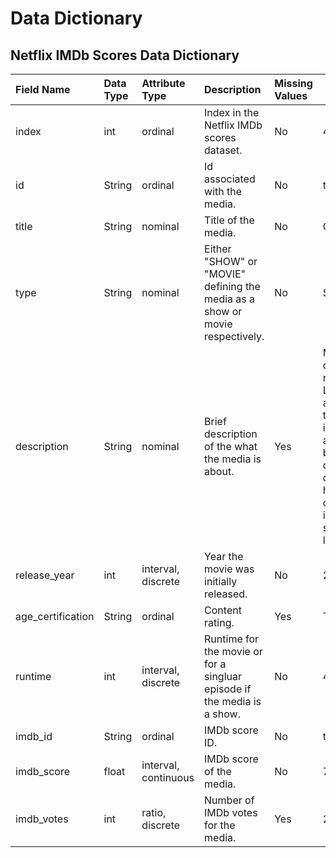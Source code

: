 # Data Dictionary

## Netflix IMDb Scores Data Dictionary

| Field Name | Data Type | Attribute Type | Description | Missing Values | Example |
| :---- | :---- | :---- | :---- | :---- | ----- |
| index | int | ordinal | Index in the Netflix IMDb scores dataset. | No | 4811 |
| id | String | ordinal | Id associated with the media. | No | ts304058 |
| title | String | nominal | Title of the media. | No | Ganglands |
| type | String | nominal | Either "SHOW" or "MOVIE" defining the media as a show or movie respectively. | No | SHOW |
| description | String | nominal | Brief description of the what the media is about. | Yes | Mehdi, a qualified robber, and Liana, an apprentice thief, get involved in a turf war between drug dealers, and have to collaborate in order to save their loved ones. |
| release\_year | int | interval, discrete | Year the movie was initially released. | No | 2021 |
| age\_certification | String | ordinal | Content rating. | Yes | TV-MA |
| runtime | int | interval, discrete | Runtime for the movie or for a singluar episode if the media is a show. | No | 46 |
| imdb\_id | String | ordinal | IMDb score ID. | No | tt13278100 |
| imdb\_score | float | interval, continuous | IMDb score of the media. | No | 7 |
| imdb\_votes | int | ratio, discrete | Number of IMDb votes for the media. | Yes | 2460 |

